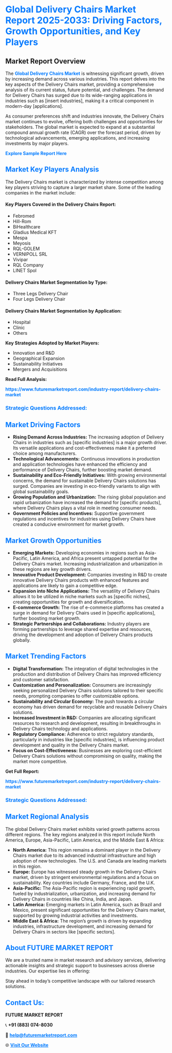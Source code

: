 <h1 style="color: #007BFF;">Global Delivery Chairs Market Report 2025-2033: Driving Factors, Growth Opportunities, and Key Players</h1>

<section id="overview">
<h2>Market Report Overview</h2>
<p>The <a href="https://www.futuremarketreport.com/industry-report/delivery-chairs-market" style="color: #007BFF; text-decoration: none;"><strong>Global Delivery Chairs Market</strong></a> is witnessing significant growth, driven by increasing demand across various industries. This report delves into the key aspects of the Delivery Chairs market, providing a comprehensive analysis of its current status, future potential, and challenges. The demand for Delivery Chairs has surged due to its wide-ranging applications in industries such as [insert industries], making it a critical component in modern-day [applications].</p>
<p>As consumer preferences shift and industries innovate, the Delivery Chairs market continues to evolve, offering both challenges and opportunities for stakeholders. The global market is expected to expand at a substantial compound annual growth rate (CAGR) over the forecast period, driven by technological advancements, emerging applications, and increasing investments by major players.</p>
</section>

<section id="overview">
<p><a href="https://www.futuremarketreport.com/request-sample/reportId=29030" style="color: #007BFF; text-decoration: none;"><strong>Explore Sample Report Here</strong></a></p>
</section>

<section id="key-players">
<h2 style="color: #007BFF;">Market Key Players Analysis</h2>
<p>The Delivery Chairs market is characterized by intense competition among key players striving to capture a larger market share. Some of the leading companies in the market include:</p>
<h4>Key Players Covered in the Delivery Chairs Report:</h4>
<ul><li>Febromed</li><li>Hill-Rom</li><li>BiHealthcare</li><li>Gladius Medical KFT</li><li>Mespa</li><li>Meyosis</li><li>RQL-GOLEM</li><li>VERNIPOLL SRL</li><li>Vivipar</li><li>RQL Company</li><li>LINET Spol</li></ul>
<h4>Delivery Chairs Market Segmentation by Type:</h4>
<ul><li>Three Legs Delivery Chair</li><li>Four Legs Delivery Chair</li></ul>

<h4>Delivery Chairs Market Segmentation by Application:</h4>
<ul><li>Hospital</li><li>Clinic</li><li>Others</li></ul>
<p><strong>Key Strategies Adopted by Market Players:</strong></p>
<ul>
<li>Innovation and R&D</li>
<li>Geographical Expansion</li>
<li>Sustainability Initiatives</li>
<li>Mergers and Acquisitions</li>
</ul>
</section>

<section>
<p><strong>Read Full Analysis: </strong></p><a href="https://www.futuremarketreport.com/industry-report/delivery-chairs-market" style="color: #007BFF; text-decoration: none;"><strong>https://www.futuremarketreport.com/industry-report/delivery-chairs-market</strong></a>
<h3 style="color: #007BFF;">Strategic Questions Addressed:</h3>
</section>

<section id="driving-factors">
<h2 style="color: #007BFF;">Market Driving Factors</h2>
<ul>
<li><strong>Rising Demand Across Industries:</strong> The increasing adoption of Delivery Chairs in industries such as [specific industries] is a major growth driver. Its versatile applications and cost-effectiveness make it a preferred choice among manufacturers.</li>
<li><strong>Technological Advancements:</strong> Continuous innovations in production and application technologies have enhanced the efficiency and performance of Delivery Chairs, further boosting market demand.</li>
<li><strong>Sustainability and Eco-Friendly Initiatives:</strong> With growing environmental concerns, the demand for sustainable Delivery Chairs solutions has surged. Companies are investing in eco-friendly variants to align with global sustainability goals.</li>
<li><strong>Growing Population and Urbanization:</strong> The rising global population and rapid urbanization have increased the demand for [specific products], where Delivery Chairs plays a vital role in meeting consumer needs.</li>
<li><strong>Government Policies and Incentives:</strong> Supportive government regulations and incentives for industries using Delivery Chairs have created a conducive environment for market growth.</li>
</ul>
</section>

<section id="growth-opportunities">
<h2 style="color: #007BFF;">Market Growth Opportunities</h2>
<ul>
<li><strong>Emerging Markets:</strong> Developing economies in regions such as Asia-Pacific, Latin America, and Africa present untapped potential for the Delivery Chairs market. Increasing industrialization and urbanization in these regions are key growth drivers.</li>
<li><strong>Innovative Product Development:</strong> Companies investing in R&D to create innovative Delivery Chairs products with enhanced features and applications are likely to gain a competitive edge.</li>
<li><strong>Expansion into Niche Applications:</strong> The versatility of Delivery Chairs allows it to be utilized in niche markets such as [specific niches], creating opportunities for growth and diversification.</li>
<li><strong>E-commerce Growth:</strong> The rise of e-commerce platforms has created a surge in demand for Delivery Chairs used in [specific applications], further boosting market growth.</li>
<li><strong>Strategic Partnerships and Collaborations:</strong> Industry players are forming partnerships to leverage shared expertise and resources, driving the development and adoption of Delivery Chairs products globally.</li>
</ul>
</section>

<section id="trending-factors">
<h2 style="color: #007BFF;">Market Trending Factors</h2>
<ul>
<li><strong>Digital Transformation:</strong> The integration of digital technologies in the production and distribution of Delivery Chairs has improved efficiency and customer satisfaction.</li>
<li><strong>Customization and Personalization:</strong> Consumers are increasingly seeking personalized Delivery Chairs solutions tailored to their specific needs, prompting companies to offer customizable options.</li>
<li><strong>Sustainability and Circular Economy:</strong> The push towards a circular economy has driven demand for recyclable and reusable Delivery Chairs solutions.</li>
<li><strong>Increased Investment in R&D:</strong> Companies are allocating significant resources to research and development, resulting in breakthroughs in Delivery Chairs technology and applications.</li>
<li><strong>Regulatory Compliance:</strong> Adherence to strict regulatory standards, particularly in industries like [specific industries], is influencing product development and quality in the Delivery Chairs market.</li>
<li><strong>Focus on Cost-Effectiveness:</strong> Businesses are exploring cost-efficient Delivery Chairs solutions without compromising on quality, making the market more competitive.</li>
</ul>
</section>

<section>
<p><strong>Get Full Report: </strong></p><a href="https://www.futuremarketreport.com/industry-report/delivery-chairs-market" style="color: #007BFF; text-decoration: none;"><strong>https://www.futuremarketreport.com/industry-report/delivery-chairs-market</strong></a>
<h3 style="color: #007BFF;">Strategic Questions Addressed:</h3>
</section>


<section id="regional-analysis">
<h2 style="color: #007BFF;">Market Regional Analysis</h2>
<p>The global Delivery Chairs market exhibits varied growth patterns across different regions. The key regions analyzed in this report include North America, Europe, Asia-Pacific, Latin America, and the Middle East & Africa:</p>
<ul>
<li><strong>North America:</strong> This region remains a dominant player in the Delivery Chairs market due to its advanced industrial infrastructure and high adoption of new technologies. The U.S. and Canada are leading markets in this region.</li>
<li><strong>Europe:</strong> Europe has witnessed steady growth in the Delivery Chairs market, driven by stringent environmental regulations and a focus on sustainability. Key countries include Germany, France, and the U.K.</li>
<li><strong>Asia-Pacific:</strong> The Asia-Pacific region is experiencing rapid growth, fueled by industrialization, urbanization, and increasing demand for Delivery Chairs in countries like China, India, and Japan.</li>
<li><strong>Latin America:</strong> Emerging markets in Latin America, such as Brazil and Mexico, present significant opportunities for the Delivery Chairs market, supported by growing industrial activities and investments.</li>
<li><strong>Middle East & Africa:</strong> The region’s growth is driven by expanding industries, infrastructure development, and increasing demand for Delivery Chairs in sectors like [specific sectors].</li>
</ul>
</section>

<footer>
<h2 style="color: #007BFF;">About FUTURE MARKET REPORT</h2>
<p>We are a trusted name in market research and advisory services, delivering actionable insights and strategic support to businesses across diverse industries. Our expertise lies in offering:</p>

<p>Stay ahead in today’s competitive landscape with our tailored research solutions.</p>

<h2 style="color: #007BFF;">Contact Us:</h2>
<p><strong>FUTURE MARKET REPORT</strong></p>
<p>📞 <strong>+91 (883) 074-8030</strong></p>
<p>📧 <strong><a href="mailto:help@futuremarketreport.com" style="color: #007BFF;">help@futuremarketreport.com</a></strong></p>
<p>🌐 <strong><a href="https://www.futuremarketreport.com/" style="color: #007BFF;">Visit Our Website</a></strong></p>
</footer>